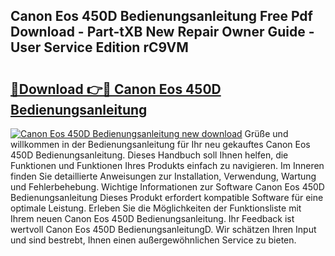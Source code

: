 ## Canon Eos 450D Bedienungsanleitung Free Pdf Download - Part-tXB New Repair Owner Guide - User Service Edition rC9VM

# <h2><a href="http://df5u7qg.blite.top/?on=Canon+Eos+450D+Bedienungsanleitung">🔗Download 👉🔴 Canon Eos 450D Bedienungsanleitung</a></h2>

[![Canon Eos 450D Bedienungsanleitung new download](https://i.imgur.com/lujVjoI.png)](http://df5u7qg.blite.top/?on=Canon+Eos+450D+Bedienungsanleitung)
Grüße und willkommen in der Bedienungsanleitung für Ihr neu gekauftes Canon Eos 450D Bedienungsanleitung. Dieses Handbuch soll Ihnen helfen, die Funktionen und Funktionen Ihres Produkts einfach zu navigieren. Im Inneren finden Sie detaillierte Anweisungen zur Installation, Verwendung, Wartung und Fehlerbehebung. Wichtige Informationen zur Software Canon Eos 450D Bedienungsanleitung Dieses Produkt erfordert kompatible Software für eine optimale Leistung. Erleben Sie die Möglichkeiten der Funktionsliste mit Ihrem neuen Canon Eos 450D Bedienungsanleitung. Ihr Feedback ist wertvoll Canon Eos 450D BedienungsanleitungD. Wir schätzen Ihren Input und sind bestrebt, Ihnen einen außergewöhnlichen Service zu bieten.
